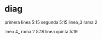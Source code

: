 # diag

primera linea 5:15
segunda  5:15
linea_3 rama 2





linea 4_ rama 2 5:18
linea quinta 5:19
